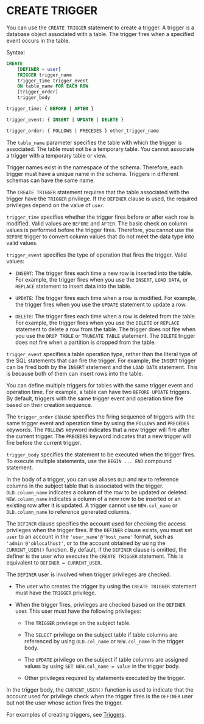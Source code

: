 # CREATE TRIGGER

You can use the `CREATE TRIGGER` statement to create a trigger. A trigger is a database object associated with a table. The trigger fires when a specified event occurs in the table.

Syntax:

```sql
CREATE
    [DEFINER = user]
    TRIGGER trigger_name
    trigger_time trigger_event
    ON table_name FOR EACH ROW
    [trigger_order]
    trigger_body

trigger_time: { BEFORE | AFTER }

trigger_event: { INSERT | UPDATE | DELETE }

trigger_order: { FOLLOWS | PRECEDES } other_trigger_name

```

The `table_name` parameter specifies the table with which the trigger is associated. The table must not be a temporary table. You cannot associate a trigger with a temporary table or view.

Trigger names exist in the namespace of the schema. Therefore, each trigger must have a unique name in the schema. Triggers in different schemas can have the same name.

The `CREATE TRIGGER` statement requires that the table associated with the trigger have the `TRIGGER` privilege. If the `DEFINER` clause is used, the required privileges depend on the value of `user`.

`trigger_time` specifies whether the trigger fires before or after each row is modified. Valid values are `BEFORE` and `AFTER`. The basic check on column values is performed before the trigger fires. Therefore, you cannot use the `BEFORE` trigger to convert column values that do not meet the data type into valid values.

`trigger_event` specifies the type of operation that fires the trigger. Valid values:

* `INSERT`: The trigger fires each time a new row is inserted into the table. For example, the trigger fires when you use the `INSERT`, `LOAD DATA`, or `REPLACE` statement to insert data into the table.

* `UPDATE`: The trigger fires each time when a row is modified. For example, the trigger fires when you use the `UPDATE` statement to update a row.

* `DELETE`: The trigger fires each time when a row is deleted from the table. For example, the trigger fires when you use the `DELETE` or `REPLACE` statement to delete a row from the table. The trigger does not fire when you use the `DROP TABLE` or `TRUNCATE TABLE` statement. The `DELETE` trigger does not fire when a partition is dropped from the table.


`trigger_event` specifies a table operation type, rather than the literal type of the SQL statements that can fire the trigger. For example, the `INSERT` trigger can be fired both by the `INSERT` statement and the `LOAD DATA` statement. This is because both of them can insert rows into the table.

You can define multiple triggers for tables with the same trigger event and operation time. For example, a table can have two `BEFORE UPDATE` triggers. By default, triggers with the same trigger event and operation time fire based on their creation sequence.

The `trigger_order` clause specifies the firing sequence of triggers with the same trigger event and operation time by using the `FOLLOWS` and `PRECEDES` keywords. The `FOLLOWS` keyword indicates that a new trigger will fire after the current trigger. The `PRECEDES` keyword indicates that a new trigger will fire before the current trigger.

`trigger_body` specifies the statement to be executed when the trigger fires. To execute multiple statements, use the `BEGIN ... END` compound statement.

In the body of a trigger, you can use aliases `OLD` and `NEW` to reference columns in the subject table that is associated with the trigger. `OLD.column_name` indicates a column of the row to be updated or deleted. `NEW.column_name` indicates a column of a new row to be inserted or an existing row after it is updated. A trigger cannot use `NEW.col_name` or `OLD.column_name` to reference generated columns.

The `DEFINER` clause specifies the account used for checking the access privileges when the trigger fires. If the `DEFINER` clause exists, you must set `user` to an account in the `'user_name'@'host_name'` format, such as `'admin'@'oblocalhost'`, or to the account obtained by using the `CURRENT_USER()` function. By default, if the `DEFINER` clause is omitted, the definer is the user who executes the `CREATE TRIGGER` statement. This is equivalent to `DEFINER = CURRENT_USER`.

The `DEFINER` user is involved when trigger privileges are checked.

* The user who creates the trigger by using the `CREATE TRIGGER` statement must have the `TRIGGER` privilege.

* When the trigger fires, privileges are checked based on the `DEFINER` user. This user must have the following privileges:

   * The `TRIGGER` privilege on the subject table.

   * The `SELECT` privilege on the subject table if table columns are referenced by using `OLD.col_name` or `NEW.col_name` in the trigger body.

   * The `UPDATE` privilege on the subject if table columns are assigned values by using `SET NEW.col_name = value` in the trigger body.

   * Other privileges required by statements executed by the trigger.


In the trigger body, the `CURRENT_USER()` function is used to indicate that the account used for privilege check when the trigger fires is the `DEFINER` user but not the user whose action fires the trigger.

For examples of creating triggers, see [Triggers](../200.storage-object-mysql/500.pl-trigger-mysql.md).
